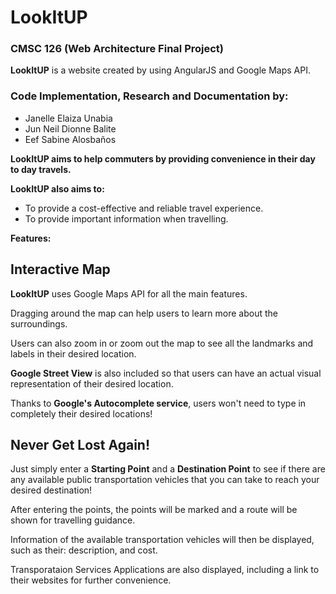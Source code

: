 # LookItUP
### CMSC 126 (Web Architecture Final Project)
**LookItUP** is a website created by using AngularJS and Google Maps API.

### Code Implementation, Research and Documentation by:
- Janelle Elaiza Unabia
- Jun Neil Dionne Balite
- Eef Sabine Alosbaños

**LookItUP aims to help commuters by providing convenience in their day to day travels.**

**LookItUP also aims to:**
- To provide a cost-effective and reliable travel experience.
- To provide important information when travelling.

**Features:**
## Interactive Map
**LookItUP** uses Google Maps API for all the main features.

Dragging around the map can help users to learn more about the surroundings.

Users can also zoom in or zoom out the map to see all the landmarks and labels in their desired location.

**Google Street View** is also included so that users can have an actual visual representation of their desired location.

Thanks to **Google's Autocomplete service**, users won't need to type in completely their desired locations! 
        
## Never Get Lost Again!
Just simply enter a **Starting Point** and a **Destination Point** to see if there are any available public transportation vehicles that you can take to reach your desired destination!

After entering the points, the points will be marked and a route will be shown for travelling guidance.

Information of the available transportation vehicles will then be displayed, such as their: description, and cost.

Transporataion Services Applications are also displayed, including a link to their websites for further convenience.
